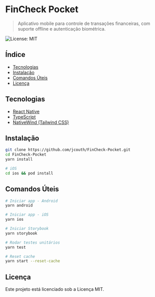 # FinCheck Pocket

> Aplicativo mobile para controle de transações financeiras, com suporte offline e autenticação biométrica.

![License: MIT](https://img.shields.io/badge/License-MIT-green.svg)

## Índice

- [Tecnologias](#tecnologias)
- [Instalação](#instalação)
- [Comandos Úteis](#comandos-úteis)
- [Licença](#licença)

## Tecnologias

- [React Native](https://reactnative.dev/)
- [TypeScript](https://www.typescriptlang.org/)
- [NativeWind (Tailwind CSS)](https://www.nativewind.dev/)

## Instalação

```bash
git clone https://github.com/jcouth/FinCheck-Pocket.git
cd FinCheck-Pocket
yarn install

# iOS
cd ios && pod install
```

## Comandos Úteis

```bash
# Iniciar app - Android
yarn android

# Iniciar app - iOS
yarn ios

# Iniciar Storybook
yarn storybook

# Rodar testes unitários
yarn test

# Reset cache
yarn start --reset-cache
```

## Licença

Este projeto está licenciado sob a Licença MIT.
